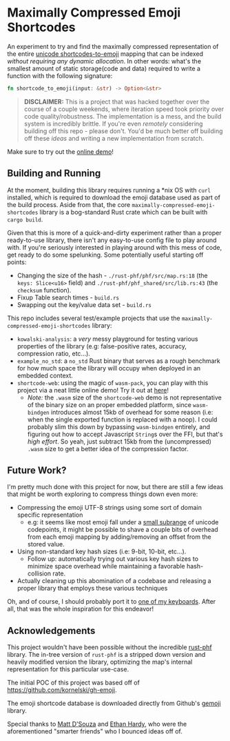 # Maximally Compressed Emoji Shortcodes

An experiment to try and find the maximally compressed representation of the
entire
[unicode shortcodes-to-emoji](https://raw.githubusercontent.com/github/gemoji/master/db/emoji.json)
mapping that can be indexed _without requiring any dynamic allocation_. In other
words: what's the smallest amount of static storage(code and data) required to
write a function with the following signature:

```rust
fn shortcode_to_emoji(input: &str) -> Option<&str>
```

> **DISCLAIMER:** This is a project that was hacked together over the course of
> a couple weekends, where iteration speed took priority over code
> quality/robustness. The implementation is a mess, and the build system is
> incredibly brittle. If you're even _remotely_ considering building off this
> repo - please don't. You'd be much better off building off these _ideas_ and
> writing a new implementation from scratch.

Make sure to try out the
[online demo](https://prilik.com/compressed-emoji-shortcodes)!

## Building and Running

At the moment, building this library requires running a \*nix OS with `curl`
installed, which is required to download the emoji database used as part of the
build process. Aside from that, the core `maximally-compressed-emoji-shortcodes`
library is a bog-standard Rust crate which can be built with `cargo build`.

Given that this is more of a quick-and-dirty experiment rather than a proper
ready-to-use library, there isn't any easy-to-use config file to play around
with. If you're seriously interested in playing around with this mess of code,
get ready to do some spelunking. Some potentially useful starting off points:

-   Changing the size of the hash - `./rust-phf/phf/src/map.rs:18` (the
    `keys: Slice<u16>` field) and `./rust-phf/phf_shared/src/lib.rs:43` (the
    `checksum` function).
-   Fixup Table search times - `build.rs`
-   Swapping out the key/value data set - `build.rs`

This repo includes several test/example projects that use the
`maximally-compressed-emoji-shortcodes` library:

-   `kowalski-analysis`: a _very_ messy playground for testing various
    properties of the library (e.g: false-positive rates, accuracy, compression
    ratio, etc...).
-   `example_no_std`: a `no_std` Rust binary that serves as a rough benchmark
    for how much space the library will occupy when deployed in an embedded
    context.
-   `shortcode-web`: using the magic of `wasm-pack`, you can play with this
    project via a neat little online demo! Try it out at
    [here](https://prilik.com/compressed-emoji-shortcodes)!
    -   _Note:_ the `.wasm` size of the `shortcode-web` demo is not
        representative of the binary size on an proper embedded platform, since
        `wasm-bindgen` introduces almost 15kb of overhead for some reason (i.e:
        when the single exported function is replaced with a noop). I could
        probably slim this down by bypassing `wasm-bindgen` entirely, and
        figuring out how to accept Javascript `String`s over the FFI, but that's
        _high effort_. So yeah, just subtract 15kb from the (uncompressed)
        `.wasm` size to get a better idea of the compression factor.

## Future Work?

I'm pretty much done with this project for now, but there are still a few ideas
that might be worth exploring to compress things down even more:

-   Compressing the emoji UTF-8 strings using some sort of domain specific
    representation
    -   e.g: it seems like most emoji fall under a
        [small subrange](https://stackoverflow.com/questions/30470079/emoji-value-range)
        of unicode codepoints, it might be possible to shave a couple bits of
        overhead from each emoji mapping by adding/removing an offset from the
        stored value.
-   Using non-standard key hash sizes (i.e: 9-bit, 10-bit, etc...).
    -   Follow up: automatically trying out various key hash sizes to minimize
        space overhead while maintaining a favorable hash-collision rate.
-   Actually cleaning up this abomination of a codebase and releasing a proper
    library that employs these various techniques

Oh, and of course, I should probably port it to
[one of my keyboards](https://github.com/daniel5151/qmk_firmware). After all,
that was the whole inspiration for this endeavor!

## Acknowledgements

This project wouldn't have been possible without the incredible
[rust-phf](https://github.com/sfackler/rust-phf) library. The in-tree version of
`rust-phf` is a stripped down version and heavily modified version the library,
optimizing the map's internal representation for this particular use-case.

The initial POC of this project was based off of
https://github.com/kornelski/gh-emoji.

The emoji shortcode database is downloaded directly from Github's
[gemoji](https://github.com/github/gemoji/tree/master) library.

Special thanks to [Matt D'Souza](https://github.com/DSouzaM) and
[Ethan Hardy](https://github.com/ethan-hardy), who were the aforementioned
"smarter friends" who I bounced ideas off of.
